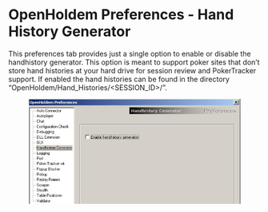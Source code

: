 # OpenHoldem Preferences - Hand History Generator

This preferences tab provides just a single option to enable or disable
the handhistory generator. This option is meant to support poker sites
that don’t store hand histories at your hard drive for session review
and PokerTracker support. If enabled the hand histories can be found in
the directory “OpenHoldem/Hand_Histories/\<SESSION_ID\>/”.

<figure>
<img src="images/preferences_handhistory.jpg" />
</figure>
